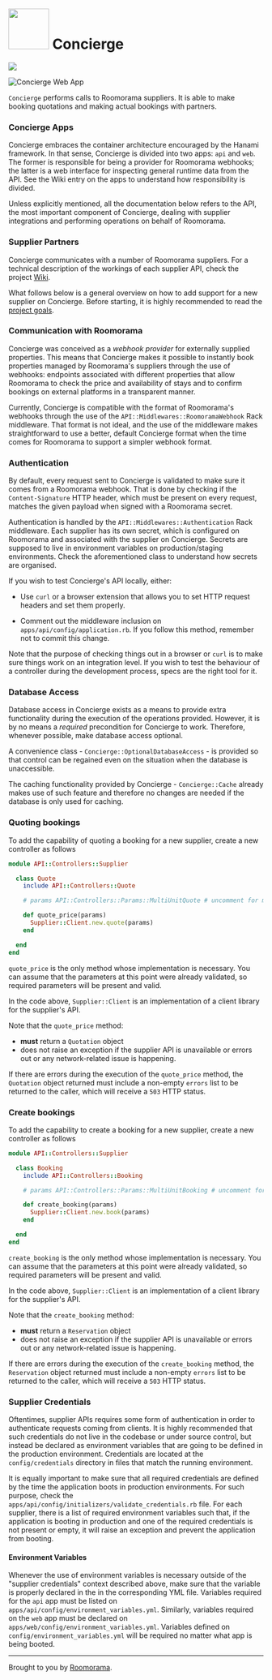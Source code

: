 # <img src="https://cloud.githubusercontent.com/assets/613784/13418979/98600198-dfb5-11e5-96fd-142dc2932b10.png" height="80" width="80" /> Concierge

<a href="https://circleci.com/gh/roomorama/concierge/tree/master">
  <img src="https://circleci.com/gh/roomorama/concierge.svg?style=shield&circle-token=bd8f156b6313c0c08cfd943593287516720250fb" />
</a>

![Concierge Web App](https://cloud.githubusercontent.com/assets/613784/15269423/900f7efa-1a30-11e6-9f61-aaf48ac71ab4.png)

`Concierge` performs calls to Roomorama suppliers. It is able to make booking quotations
and making actual bookings with partners.

### Concierge Apps

Concierge embraces the container architecture encouraged by the Hanami framework.
In that sense, Concierge is divided into two apps: `api` and `web`. The former is
responsible for being a provider for Roomorama webhooks; the latter is a web interface
for inspecting general runtime data from the API. See the Wiki entry on the apps
to understand how responsibility is divided.

Unless explicitly mentioned, all the documentation below refers to the API,
the most important component of Concierge, dealing with supplier integrations
and performing operations on behalf of Roomorama.

### Supplier Partners

Concierge communicates with a number of Roomorama suppliers. For a technical
description of the workings of each supplier API, check the project [Wiki](https://github.com/roomorama/concierge/wiki).

What follows below is a general overview on how to add support for a new
supplier on Concierge. Before starting, it is highly recommended to
read the [project goals](https://github.com/roomorama/concierge/wiki/Concierge-Service-Goals).

### Communication with Roomorama

Concierge was conceived as a _webhook provider_ for externally supplied properties.
This means that Concierge makes it possible to instantly book properties managed by
Roomorama's suppliers through the use of webhooks: endpoints associated with different
properties that allow Roomorama to check the price and availability of stays and to
confirm bookings on external platforms in a transparent manner.

Currently, Concierge is compatible with the format of Roomorama's webhooks through
the use of the `API::Middlewares::RoomoramaWebhook` Rack middleware. That format
is not ideal, and the use of the middleware makes straightforward to use a better,
default Concierge format when the time comes for Roomorama to support a simpler
webhook format.

### Authentication

By default, every request sent to Concierge is validated to make sure it comes from
a Roomorama webhook. That is done by checking if the `Content-Signature` HTTP header,
which must be present on every request, matches the given payload when signed with a
Roomorama secret.

Authentication is handled by the `API::Middlewares::Authentication` Rack middleware.
Each supplier has its own secret, which is configured on Roomorama and associated with
the supplier on Concierge. Secrets are supposed to live in environment variables on
production/staging environments. Check the aforementioned class to understand how
secrets are organised.

If you wish to test Concierge's API locally, either:

* Use `curl` or a browser extension that allows you to set HTTP request headers and set them
properly.

* Comment out the middleware inclusion on `apps/api/config/application.rb`. If you follow
this method, remember not to commit this change.

Note that the purpose of checking things out in a browser or `curl` is to make sure
things work on an integration level. If you wish to test the behaviour of a controller during
the development process, specs are the right tool for it.

### Database Access

Database access in Concierge exists as a means to provide extra functionality during
the execution of the operations provided. However, it is by no means a _required_
precondition for Concierge to work. Therefore, whenever possible, make database access
optional.

A convenience class - `Concierge::OptionalDatabaseAccess` - is provided so that
control can be regained even on the situation when the database is unaccessible.

The caching functionality provided by Concierge - `Concierge::Cache` already makes
use of such feature and therefore no changes are needed if the database is only
used for caching.

### Quoting bookings

To add the capability of quoting a booking for a new supplier, create a new controller
as follows

~~~ruby
module API::Controllers::Supplier

  class Quote
    include API::Controllers::Quote

    # params API::Controllers::Params::MultiUnitQuote # uncomment for multi unit supplier

    def quote_price(params)
      Supplier::Client.new.quote(params)
    end

  end
end
~~~

`quote_price` is the only method whose implementation is necessary. You can assume
that the parameters at this point were already validated, so required parameters
will be present and valid.

In the code above, `Supplier::Client` is an implementation of a client library
for the supplier's API.

Note that the `quote_price` method:

* **must** return a `Quotation` object
* does not raise an exception if the supplier API is unavailable or errors out or any
network-related issue is happening.

If there are errors during the execution of the `quote_price` method, the `Quotation`
object returned must include a non-empty `errors` list to be returned to the caller,
which will receive a `503` HTTP status.

### Create bookings

To add the capability to create a booking for a new supplier, create a new controller
as follows

~~~ruby
module API::Controllers::Supplier

  class Booking
    include API::Controllers::Booking

    # params API::Controllers::Params::MultiUnitBooking # uncomment for multi unit supplier

    def create_booking(params)
      Supplier::Client.new.book(params)
    end

  end
end
~~~

`create_booking` is the only method whose implementation is necessary. You can assume
that the parameters at this point were already validated, so required parameters
will be present and valid.

In the code above, `Supplier::Client` is an implementation of a client library
for the supplier's API.

Note that the `create_booking` method:

* **must** return a `Reservation` object
* does not raise an exception if the supplier API is unavailable or errors out or any
network-related issue is happening.

If there are errors during the execution of the `create_booking` method, the `Reservation`
object returned must include a non-empty `errors` list to be returned to the caller,
which will receive a `503` HTTP status.

### Supplier Credentials

Oftentimes, supplier APIs requires some form of authentication in order to authenticate
requests coming from clients. It is highly recommended that such credentials do not
live in the codebase or under source control, but instead be declared as environment
variables that are going to be defined in the production environment. Credentials
are located at the `config/credentials` directory in files that match the running
environment.

It is equally important to make sure that all required credentials are defined by the
time the application boots in production environments. For such purpose, check the
`apps/api/config/initializers/validate_credentials.rb` file. For each supplier, there
is a list of required environment variables such that, if the application is booting
in production and one of the required credentials is not present or empty, it will raise
an exception and prevent the application from booting.

#### Environment Variables

Whenever the use of environment variables is necessary outside of the "supplier credentials"
context described above, make sure that the variable is properly declared in the
in the corresponding YML file. Variables required for the `api` app must be listed
on `apps/api/config/environment_variables.yml`. Similarly, variables required on the
`web` app must be declared on `apps/web/config/environment_variables.yml`. Variables
defined on `config/environment_variables.yml` will be required no matter what app
is being booted.

*****

Brought to you by [Roomorama](https://www.roomorama.com/).
